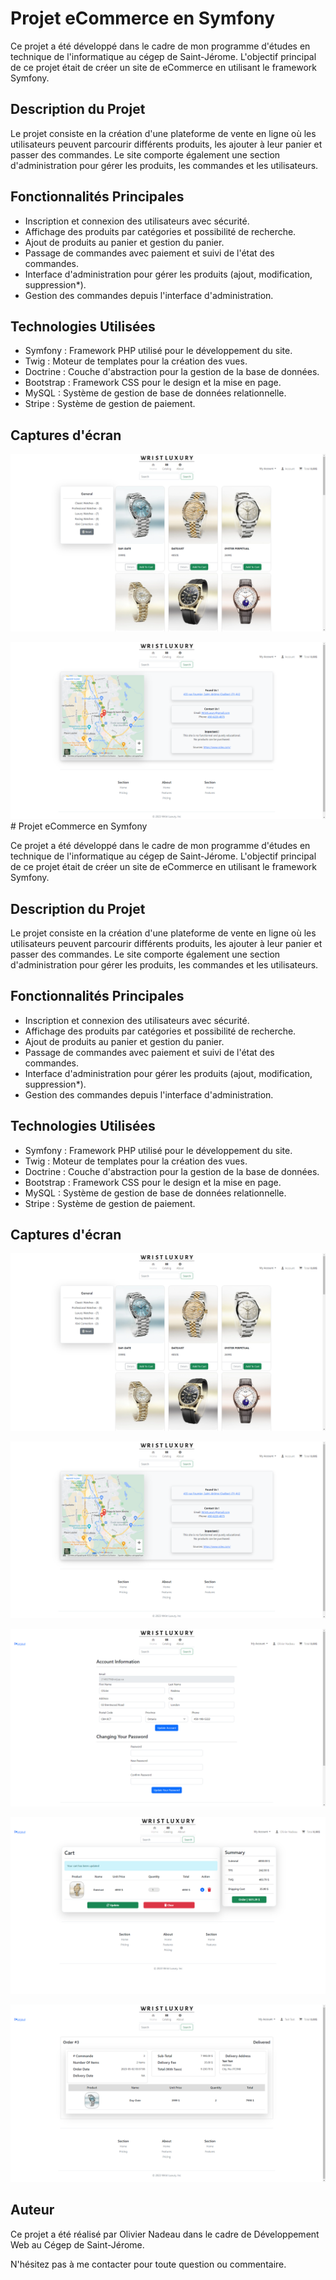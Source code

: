 # Projet eCommerce en Symfony

Ce projet a été développé dans le cadre de mon programme d'études en technique de l'informatique au cégep de Saint-Jérome. L'objectif principal de ce projet était de créer un site de eCommerce en utilisant le framework Symfony.

## Description du Projet

Le projet consiste en la création d'une plateforme de vente en ligne où les utilisateurs peuvent parcourir différents produits, les ajouter à leur panier et passer des commandes. Le site comporte également une section d'administration pour gérer les produits, les commandes et les utilisateurs.

## Fonctionnalités Principales

- Inscription et connexion des utilisateurs avec sécurité.
- Affichage des produits par catégories et possibilité de recherche.
- Ajout de produits au panier et gestion du panier.
- Passage de commandes avec paiement et suivi de l'état des commandes.
- Interface d'administration pour gérer les produits (ajout, modification, suppression*).
- Gestion des commandes depuis l'interface d'administration.

## Technologies Utilisées

- Symfony : Framework PHP utilisé pour le développement du site.
- Twig : Moteur de templates pour la création des vues.
- Doctrine : Couche d'abstraction pour la gestion de la base de données.
- Bootstrap : Framework CSS pour le design et la mise en page.
- MySQL : Système de gestion de base de données relationnelle.
- Stripe : Système de gestion de paiement.


## Captures d'écran

![Capture 1](/screenshots/screenshot1.png)

![Capture 2](/screenshots/screenshot2.png)# Projet eCommerce en Symfony

Ce projet a été développé dans le cadre de mon programme d'études en technique de l'informatique au cégep de Saint-Jérome. L'objectif principal de ce projet était de créer un site de eCommerce en utilisant le framework Symfony.

## Description du Projet

Le projet consiste en la création d'une plateforme de vente en ligne où les utilisateurs peuvent parcourir différents produits, les ajouter à leur panier et passer des commandes. Le site comporte également une section d'administration pour gérer les produits, les commandes et les utilisateurs.

## Fonctionnalités Principales

- Inscription et connexion des utilisateurs avec sécurité.
- Affichage des produits par catégories et possibilité de recherche.
- Ajout de produits au panier et gestion du panier.
- Passage de commandes avec paiement et suivi de l'état des commandes.
- Interface d'administration pour gérer les produits (ajout, modification, suppression*).
- Gestion des commandes depuis l'interface d'administration.

## Technologies Utilisées

- Symfony : Framework PHP utilisé pour le développement du site.
- Twig : Moteur de templates pour la création des vues.
- Doctrine : Couche d'abstraction pour la gestion de la base de données.
- Bootstrap : Framework CSS pour le design et la mise en page.
- MySQL : Système de gestion de base de données relationnelle.
- Stripe : Système de gestion de paiement.


## Captures d'écran

![Capture 1](/screenshots/screenshot1.png)

![Capture 2](/screenshots/screenshot2.png)

![Capture 3](/screenshots/screenshot3.png)

![Capture 4](/screenshots/screenshot4.png)

![Capture 5](/screenshots/screenshot5.png)

## Auteur

Ce projet a été réalisé par Olivier Nadeau dans le cadre de Développement Web au Cégep de Saint-Jérome.

N'hésitez pas à me contacter pour toute question ou commentaire.
